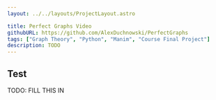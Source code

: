 ```yaml
---
layout: ../../layouts/ProjectLayout.astro

title: Perfect Graphs Video
githubURL: https://github.com/AlexDuchnowski/PerfectGraphs
tags: ["Graph Theory", "Python", "Manim", "Course Final Project"]
description: TODO
---
```


## Test

TODO: FILL THIS IN
